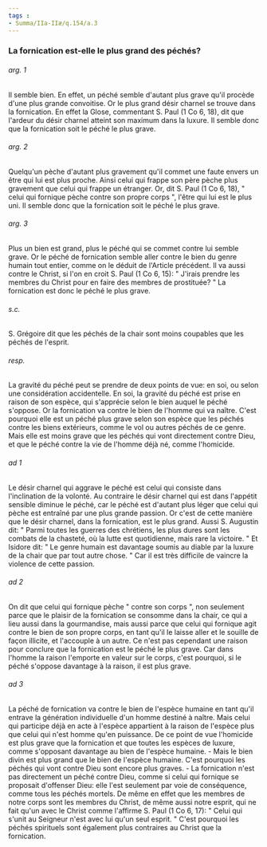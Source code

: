 ```yaml
---
tags : 
- Summa/IIa-IIæ/q.154/a.3
---
```


### La fornication est-elle le plus grand des péchés?

###### arg. 1
Il semble bien. En effet, un péché semble d'autant plus grave qu'il procède d'une plus grande convoitise. Or le plus grand désir charnel se trouve dans la fornication. En effet la Glose, commentant S. Paul (1 Co 6, 18), dit que l'ardeur du désir charnel atteint son maximum dans la luxure. Il semble donc que la fornication soit le péché le plus grave. 

###### arg. 2
Quelqu'un pèche d'autant plus gravement qu'il commet une faute envers un être qui lui est plus proche. Ainsi celui qui frappe son père pèche plus gravement que celui qui frappe un étranger. Or, dit S. Paul (1 Co 6, 18), " celui qui fornique pèche contre son propre corps ", l'être qui lui est le plus uni. Il semble donc que la fornication soit le péché le plus grave. 

###### arg. 3
Plus un bien est grand, plus le péché qui se commet contre lui semble grave. Or le péché de fornication semble aller contre le bien du genre humain tout entier, comme on le déduit de l'Article précédent. Il va aussi contre le Christ, si l'on en croit S. Paul (1 Co 6, 15): " J'irais prendre les membres du Christ pour en faire des membres de prostituée? " La fornication est donc le péché le plus grave. 

###### s.c.
S. Grégoire dit que les péchés de la chair sont moins coupables que les péchés de l'esprit. 

###### resp.
La gravité du péché peut se prendre de deux points de vue: en soi, ou selon une considération accidentelle. En soi, la gravité du péché est prise en raison de son espèce, qui s'apprécie selon le bien auquel le péché s'oppose. Or la fornication va contre le bien de l'homme qui va naître. C'est pourquoi elle est un péché plus grave selon son espèce que les péchés contre les biens extérieurs, comme le vol ou autres péchés de ce genre. Mais elle est moins grave que les péchés qui vont directement contre Dieu, et que le péché contre la vie de l'homme déjà né, comme l'homicide. 

###### ad 1
Le désir charnel qui aggrave le péché est celui qui consiste dans l'inclination de la volonté. Au contraire le désir charnel qui est dans l'appétit sensible diminue le péché, car le péché est d'autant plus léger que celui qui pèche est entraîné par une plus grande passion. Or c'est de cette manière que le désir charnel, dans la fornication, est le plus grand. Aussi S. Augustin dit: " Parmi toutes les guerres des chrétiens, les plus dures sont les combats de la chasteté, où la lutte est quotidienne, mais rare la victoire. " Et Isidore dit: " Le genre humain est davantage soumis au diable par la luxure de la chair que par tout autre chose. " Car il est très difficile de vaincre la violence de cette passion. 

###### ad 2
On dit que celui qui fornique pèche " contre son corps ", non seulement parce que le plaisir de la fornication se consomme dans la chair, ce qui a lieu aussi dans la gourmandise, mais aussi parce que celui qui fornique agit contre le bien de son propre corps, en tant qu'il le laisse aller et le souille de façon illicite, et l'accouple à un autre. Ce n'est pas cependant une raison pour conclure que la fornication est le péché le plus grave. Car dans l'homme la raison l'emporte en valeur sur le corps, c'est pourquoi, si le péché s'oppose davantage à la raison, il est plus grave. 

###### ad 3
La péché de fornication va contre le bien de l'espèce humaine en tant qu'il entrave la génération individuelle d'un homme destiné à naître. Mais celui qui participe déjà en acte à l'espèce appartient à la raison de l'espèce plus que celui qui n'est homme qu'en puissance. De ce point de vue l'homicide est plus grave que la fornication et que toutes les espèces de luxure, comme s'opposant davantage au bien de l'espèce humaine. - Mais le bien divin est plus grand que le bien de l'espèce humaine. C'est pourquoi les péchés qui vont contre Dieu sont encore plus graves. - La fornication n'est pas directement un péché contre Dieu, comme si celui qui fornique se proposait d'offenser Dieu: elle l'est seulement par voie de conséquence, comme tous les péchés mortels. De même en effet que les membres de notre corps sont les membres du Christ, de même aussi notre esprit, qui ne fait qu'un avec le Christ comme l'affirme S. Paul (1 Co 6, 17): " Celui qui s'unit au Seigneur n'est avec lui qu'un seul esprit. " C'est pourquoi les péchés spirituels sont également plus contraires au Christ que la fornication. 

